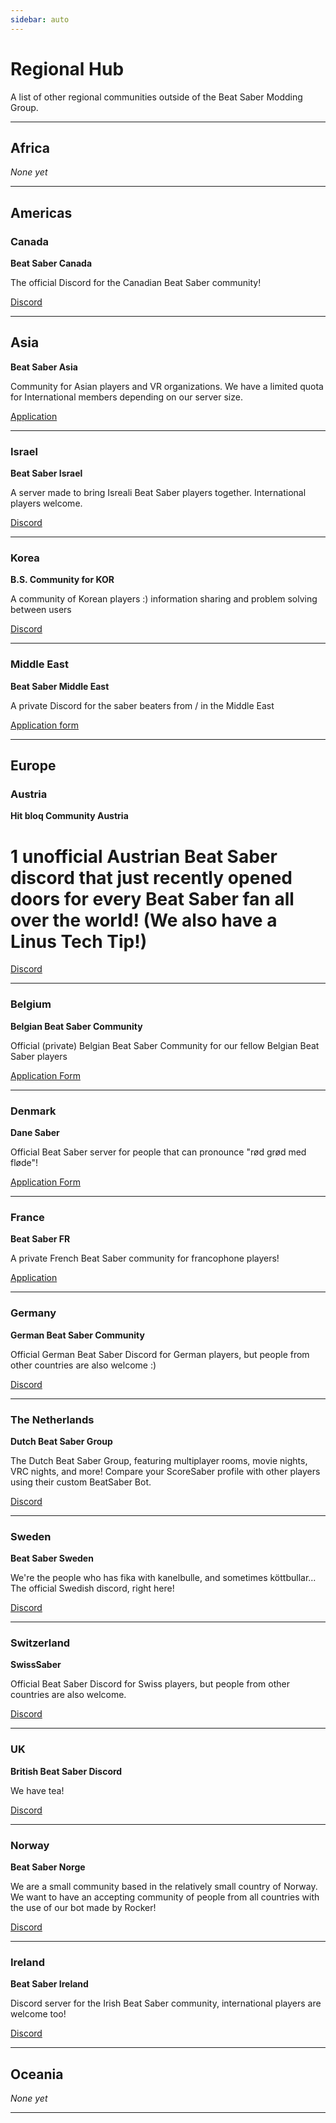 ```yaml
---
sidebar: auto
---
```


# Regional Hub

A list of other regional communities outside of the Beat Saber Modding Group.

---

## Africa

*None yet*

---

## Americas

### Canada

**Beat Saber Canada**

The official Discord for the Canadian Beat Saber community!

[Discord](https://discord.gg/vvq7wX3)

---

## Asia

**Beat Saber Asia**

Community for Asian players and VR organizations. We have a limited quota for International members depending on our server size.

[Application](https://forms.gle/Ga3jWoCkugPBD6BZ6)

---

### Israel
**Beat Saber Israel**

A server made to bring Isreali Beat Saber players together. International players welcome.

[Discord](https://discord.gg/HHH7sK8)

---

### Korea
**B.S. Community for KOR**

A community of Korean players :) information sharing and problem solving between users

[Discord](https://discord.gg/SEFBZrG)

---

### Middle East

**Beat Saber Middle East**

A private Discord for the saber beaters from / in the Middle East

[Application form](http://bit.ly/BSME_Application)

---

## Europe

### Austria

**Hit bloq Community Austria**

# 1 unofficial Austrian Beat Saber discord that just recently opened doors for every Beat Saber fan all over the world! (We also have a Linus Tech Tip!)

[Discord](https://discord.gg/TvRkNY2)

---

### Belgium

**Belgian Beat Saber Community**

Official (private) Belgian Beat Saber Community for our fellow Belgian Beat Saber players

[Application Form](https://forms.gle/26VXi4HmnZnDoPZN7)

---

### Denmark

**Dane Saber**

Official Beat Saber server for people that can pronounce "rød grød med fløde"!

[Application Form](https://forms.gle/AhgBFSK7RnRDDMHa9)

---

### France

**Beat Saber FR**

A private French Beat Saber community for francophone players!

[Application](https://docs.google.com/forms/d/1Ro79QYJ83gAsT6m_hpRgCNyhKNZDlEiZJ3oSh5mwTG4)

---

### Germany

**German Beat Saber Community**

Official German Beat Saber Discord for German players, but people from other countries are also welcome :)

[Discord](https://discord.gg/y4G6ruN)

---

### The Netherlands

**Dutch Beat Saber Group**

The Dutch Beat Saber Group, featuring multiplayer rooms, movie nights, VRC nights, and more! Compare your ScoreSaber profile with other players using their custom BeatSaber Bot.

[Discord](https://discord.gg/sDa7xrE)

---

### Sweden

**Beat Saber Sweden**

We're the people who has fika with kanelbulle, and sometimes köttbullar...  
The official Swedish discord, right here!

[Discord](https://discord.gg/9HavEGBzZz)

---

### Switzerland

**SwissSaber**

Official Beat Saber Discord for Swiss players, but people from other countries are also welcome.

[Discord](https://discord.gg/eV6SUUF)

---

### UK

**British Beat Saber Discord**

We have tea!

[Discord](https://discord.gg/FC2pzeN)

---

### Norway
**Beat Saber Norge**

We are a small community based in the relatively small country of Norway. We want to have an accepting community of people from all countries with the use of our bot made by Rocker!

[Discord](https://discord.gg/nZuY3yM)

---

### Ireland
**Beat Saber Ireland**

Discord server for the Irish Beat Saber community, international players are welcome too!

[Discord](https://discord.gg/uKQzjRQ)

---

## Oceania

*None yet*

---
